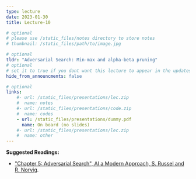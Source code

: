 ```yaml
---
type: lecture
date: 2023-01-30
title: Lecture-10

# optional
# please use /static_files/notes directory to store notes
# thumbnail: /static_files/path/to/image.jpg

# optional
tldr: "Adversarial Search: Min-max and alpha-beta pruning"
# optional
# set it to true if you dont want this lecture to appear in the updates section
hide_from_announcments: false

# optional
links: 
    #- url: /static_files/presentations/lec.zip
    #  name: notes
    #- url: /static_files/presentations/code.zip
    #  name: codes
    - url: /static_files/presentations/dummy.pdf
      name: On board (no slides)
    #- url: /static_files/presentations/lec.zip
    #  name: other
---
```


**Suggested Readings:**
- ["Chapter 5: Adversarial Search", AI a Modern Approach, S. Russel and R. Norvig](https://aima.cs.berkeley.edu/).